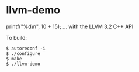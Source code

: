 # llvm-demo

printf("%d\n", 10 + 15); ... with the LLVM 3.2 C++ API

To build:

    $ autoreconf -i
    $ ./configure
    $ make
    $ ./llvm-demo

